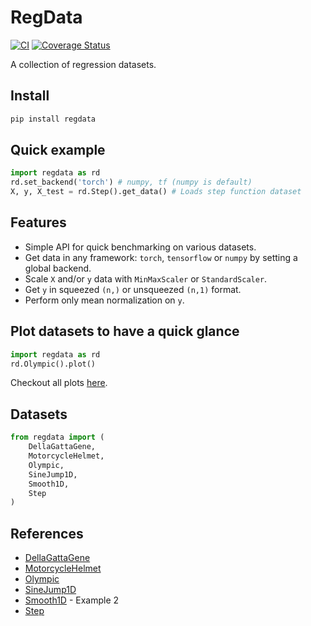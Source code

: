 # RegData

[![CI](https://github.com/patel-zeel/regdata/workflows/CI/badge.svg)](https://github.com/patel-zeel/regdata/actions?query=workflow%3ACI)
[![Coverage Status](https://coveralls.io/repos/github/patel-zeel/regdata/badge.svg?branch=main)](https://coveralls.io/github/patel-zeel/regdata?branch=main)

A collection of regression datasets.

## Install
```bash
pip install regdata
```
## Quick example

```python
import regdata as rd
rd.set_backend('torch') # numpy, tf (numpy is default)
X, y, X_test = rd.Step().get_data() # Loads step function dataset
```

## Features

* Simple API for quick benchmarking on various datasets.
* Get data in any framework: ```torch```, ```tensorflow``` or ```numpy``` by setting a global backend.
* Scale ```X``` and/or ```y``` data with ```MinMaxScaler``` or ```StandardScaler```.
* Get ```y``` in squeezed ```(n,)``` or unsqueezed ```(n,1)``` format.
* Perform only mean normalization on ```y```.

## Plot datasets to have a quick glance

```python
import regdata as rd
rd.Olympic().plot()
```

Checkout all plots [here](https://nbviewer.jupyter.org/github/patel-zeel/regdata/blob/main/notebooks/visualize.ipynb).

## Datasets

```python
from regdata import (
    DellaGattaGene,
    MotorcycleHelmet,
    Olympic,
    SineJump1D,
    Smooth1D,
    Step
)
```

## References

* [DellaGattaGene](http://inverseprobability.com/talks/notes/deep-gaussian-processes.html)
* [MotorcycleHelmet](http://inverseprobability.com/talks/notes/deep-gaussian-processes.html)
* [Olympic](http://inverseprobability.com/talks/notes/deep-gaussian-processes.html)
* [SineJump1D](https://github.com/jmetzen/gp_extras/blob/master/examples/plot_gpr_lls.py)
* [Smooth1D](http://www.stat.cmu.edu/~kass/papers/bars.pdf) - Example 2
* [Step](http://inverseprobability.com/talks/notes/deep-gaussian-processes.html)
